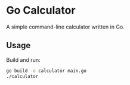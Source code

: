 # Go Calculator

A simple command-line calculator written in Go.

## Usage

Build and run:

```sh
go build -o calculator main.go
./calculator
